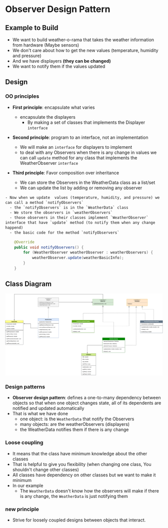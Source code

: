 # Observer Design Pattern

## Example to Build
   - We want to build weather-o-rama that takes the weather information from hardware (Maybe sensors)
   - We don't care about how to get the new values (temperature, humidity and pressure)
   - And we have displayers **(they can be changed)**
   - We want to notify them if the values updated

## Design

### OO principles
   - **First principle**: encapsulate what varies
     - encapsulate the displayers
       - By making a set of classes that implements the Displayer `interface`

   - **Second principle**: program to an interface, not an implementation
     - We will make an `interface` for displayers to implement
     - to deal with any Observers when there is any change in values we can call `update` method for any class that implements the WeatherObserver `interface`

   - **Third principle**: Favor composition over inheritance
     - We can store the Observers in the WeatherData class as a list/set
     - We can update the list by adding or removing any observer

    - Now when we update  values (temperature, humidity, and pressure) we can call a method `notifyObservers`
      - the `notifyObservers` is in the `WeatherData` class
      - We store the observers in `weatherObservers`
      - those observers in their classes implement `WeatherObserver` interface that have `update` method (to notify them when any change happend)
      - the basic code for the method `notifyObservers`
```java
    @Override
    public void notifyObservers() {
        for (WeatherObserver weatherObserver : weatherObservers) {
            weatherObserver.update(weatherBasicInfo);
        }
    }
```

## Class Diagram
![alt](./diagrams/classdiagram.drawio.png)

### Design patterns
   - **Observer design pattern**: defines a one-to-many dependency between objects so that when one object changes state, all of its dependents are notified and updated automatically
   - That is what we have done
     - one object: is the `WeatherData` that notify the Observers
     - many objects: are the weatherObservers (displayers)
     - the WeatherData notifies them if there is any change

### Loose coupling
  - It means that the class have minimum knowledge about the other classes
  - That is helpful to give you flexibility (when changing one class, You shouldn't change other classes)
  - All classes have dependency on other classes but we want to make it minimum
  - In our example
    - The `WeatherData` doesn't know how the observers will make if there is any change, the `WeatherData` is just notifying them

### new principle
  - Strive for loosely coupled designs between objects that interact.

    


